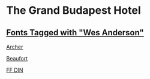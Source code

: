 The Grand Budapest Hotel
========================

## [Fonts Tagged with "Wes Anderson"](http://fontsinuse.com/tags/1140/Wes+Anderson)

[Archer](http://fontsinuse.com/typefaces/7219/archer)

[Beaufort](http://fontsinuse.com/typefaces/6185/beaufort)

[FF DIN](http://fontsinuse.com/typefaces/2422/ff-din)
